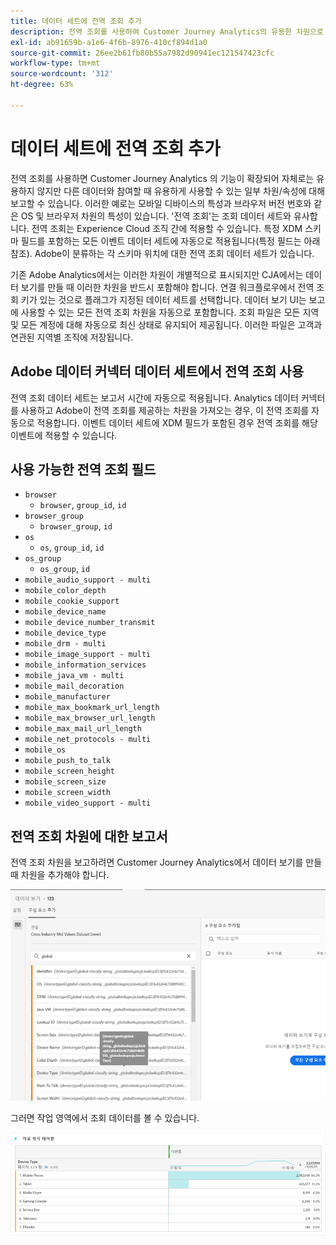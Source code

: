 ```yaml
---
title: 데이터 세트에 전역 조회 추가
description: 전역 조회를 사용하여 Customer Journey Analytics의 유용한 차원으로 보고를 보완할 수 있습니다.
exl-id: ab91659b-a1e6-4f6b-8976-410cf894d1a0
source-git-commit: 26ee2b61fb80b55a7982d90941ec121547423cfc
workflow-type: tm+mt
source-wordcount: '312'
ht-degree: 63%

---
```


# 데이터 세트에 전역 조회 추가

전역 조회를 사용하면 Customer Journey Analytics 의 기능이 확장되어 자체로는 유용하지 않지만 다른 데이터와 참여할 때 유용하게 사용할 수 있는 일부 차원/속성에 대해 보고할 수 있습니다. 이러한 예로는 모바일 디바이스의 특성과 브라우저 버전 번호와 같은 OS 및 브라우저 차원의 특성이 있습니다. &#39;전역 조회&#39;는 조회 데이터 세트와 유사합니다. 전역 조회는 Experience Cloud 조직 간에 적용할 수 있습니다. 특정 XDM 스키마 필드를 포함하는 모든 이벤트 데이터 세트에 자동으로 적용됩니다(특정 필드는 아래 참조). Adobe이 분류하는 각 스키마 위치에 대한 전역 조회 데이터 세트가 있습니다.

기존 Adobe Analytics에서는 이러한 차원이 개별적으로 표시되지만 CJA에서는 데이터 보기를 만들 때 이러한 차원을 반드시 포함해야 합니다. 연결 워크플로우에서 전역 조회 키가 있는 것으로 플래그가 지정된 데이터 세트를 선택합니다. 데이터 보기 UI는 보고에 사용할 수 있는 모든 전역 조회 차원을 자동으로 포함합니다. 조회 파일은 모든 지역 및 모든 계정에 대해 자동으로 최신 상태로 유지되어 제공됩니다. 이러한 파일은 고객과 연관된 지역별 조직에 저장됩니다.

## Adobe 데이터 커넥터 데이터 세트에서 전역 조회 사용

전역 조회 데이터 세트는 보고서 시간에 자동으로 적용됩니다. Analytics 데이터 커넥터 를 사용하고 Adobe이 전역 조회를 제공하는 차원을 가져오는 경우, 이 전역 조회를 자동으로 적용합니다. 이벤트 데이터 세트에 XDM 필드가 포함된 경우 전역 조회를 해당 이벤트에 적용할 수 있습니다.

## 사용 가능한 전역 조회 필드

* `browser`
   * `browser`, `group_id`, `id`
* `browser_group`
   * `browser_group`, `id`
* `os`
   * `os`,  `group_id`,  `id`
* `os_group`
   * `os_group`,  `id`
* `mobile_audio_support - multi`
* `mobile_color_depth`
* `mobile_cookie_support`
* `mobile_device_name`
* `mobile_device_number_transmit`
* `mobile_device_type`
* `mobile_drm - multi`
* `mobile_image_support - multi`
* `mobile_information_services`
* `mobile_java_vm - multi`
* `mobile_mail_decoration`
* `mobile_manufacturer`
* `mobile_max_bookmark_url_length`
* `mobile_max_browser_url_length`
* `mobile_max_mail_url_length`
* `mobile_net_protocols - multi`
* `mobile_os`
* `mobile_push_to_talk`
* `mobile_screen_height`
* `mobile_screen_size`
* `mobile_screen_width`
* `mobile_video_support - multi`

## 전역 조회 차원에 대한 보고서

전역 조회 차원을 보고하려면 Customer Journey Analytics에서 데이터 보기를 만들 때 차원을 추가해야 합니다.

![](assets/global-lookup.png)

그러면 작업 영역에서 조회 데이터를 볼 수 있습니다.

![](assets/gl-reporting.png)
